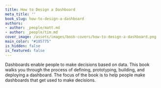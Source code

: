 ```yaml
---
title: How to Design a Dashboard
meta_title: ''
book_slug: how-to-design-a-dashboard
authors:
- author: _people/matt.md
- author: _people/tim.md
cover_image: /assets/images/book-covers/how-to-design-a-dashboard.png
main_color: "#185775"
is_hidden: false
is_featured: false
---
```

Dashboards enable people to make decisions based on data. This book walks you through the process of defining, prototyping, building, and deploying a dashboard. The focus of the book is to help people make dashboards that get used to make decisions.
